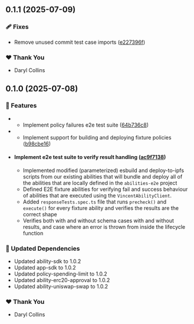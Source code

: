 ## 0.1.1 (2025-07-09)

### 🩹 Fixes

- Remove unused commit test case imports ([e227396f](https://github.com/LIT-Protocol/Vincent/commit/e227396f))

### ❤️ Thank You

- Daryl Collins

## 0.1.0 (2025-07-08)

### 🚀 Features

- - Implement policy failures e2e test suite ([64b736c8](https://github.com/LIT-Protocol/Vincent/commit/64b736c8))
- - Implement support for building and deploying fixture policies ([b98cbe16](https://github.com/LIT-Protocol/Vincent/commit/b98cbe16))
- #### Implement e2e test suite to verify result handling ([ac9f7138](https://github.com/LIT-Protocol/Vincent/commit/ac9f7138))

  - Implemented modified (parameterized) esbuild and deploy-to-ipfs scripts from our existing abilities that will bundle and deploy all of the abilities that are locally defined in the `abilities-e2e` project
  - Defined E2E fixture abilities for verifying fail and success behaviour of abilities that are executed using the `VincentAbilityClient`.
  - Added `responseTests.spec.ts` file that runs `precheck()` and `execute()` for every fixture ability and verifies the results are the correct shape
  - Verifies both with and without schema cases with and without results, and case where an error is thrown from inside the lifecycle function

### 🧱 Updated Dependencies

- Updated ability-sdk to 1.0.2
- Updated app-sdk to 1.0.2
- Updated policy-spending-limit to 1.0.2
- Updated ability-erc20-approval to 1.0.2
- Updated ability-uniswap-swap to 1.0.2

### ❤️ Thank You

- Daryl Collins

